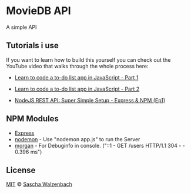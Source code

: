 # MovieDB API
A simple API


## Tutorials i use
If you want to learn how to build this yourself you can check out the YouTube video that walks through the whole process here:
- [Learn to code a to-do list app in JavaScript - Part 1](https://www.youtube.com/watch?v=2wCpkOk2uCg)
- [Learn to code a to-do list app in JavaScript - Part 2](https://www.youtube.com/watch?v=bGLZ2pwCaiI)

- [NodeJS REST API: Super Simple Setup - Express & NPM (Ep1)](https://www.youtube.com/watch?v=F7NVpxxmmgM) 

## NPM Modules
- [Express]()
- [nodemon]() - Use "nodemon app.js" to run the Server
- [morgan]() - For Debuginfo in console. ("::1 - GET /users HTTP/1.1 304 - - 0.396 ms")

## License
[MIT](LICENSE.md) © [Sascha Walzenbach](https://walzenbach.com)
